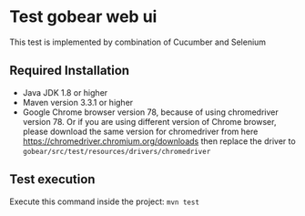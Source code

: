 # Test gobear web ui
This test is implemented by combination of Cucumber and Selenium

## Required Installation

- Java JDK 1.8 or higher
- Maven version 3.3.1 or higher
- Google Chrome browser version 78, because of using chromedriver version 78. Or if you are using different version of Chrome browser, please download the same version for chromedriver from here https://chromedriver.chromium.org/downloads then replace the driver to `gobear/src/test/resources/drivers/chromedriver`

## Test execution

Execute this command inside the project:
`mvn test`
